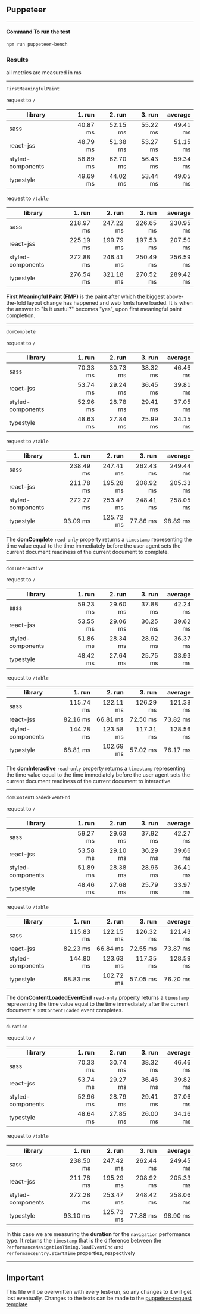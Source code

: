 ## Puppeteer

---

#### Command To run the test
```bash
npm run puppeteer-bench
```

### Results

all metrics are measured in ms

---

`FirstMeaningfulPaint`

request to `/`

|library|1. run|2. run|3. run|average|
|-------|-----:|-----:|-----:|------:|
|sass|40.87 ms|52.15 ms|55.22 ms|49.41 ms|
|react-jss|48.79 ms|51.38 ms|53.27 ms|51.15 ms|
|styled-components|58.89 ms|62.70 ms|56.43 ms|59.34 ms|
|typestyle|49.69 ms|44.02 ms|53.44 ms|49.05 ms|


request to `/table`

|library|1. run|2. run|3. run|average|
|-------|-----:|-----:|-----:|------:|
|sass|218.97 ms|247.22 ms|226.65 ms|230.95 ms|
|react-jss|225.19 ms|199.79 ms|197.53 ms|207.50 ms|
|styled-components|272.88 ms|246.41 ms|250.49 ms|256.59 ms|
|typestyle|276.54 ms|321.18 ms|270.52 ms|289.42 ms|


**First Meaningful Paint (FMP)** is the paint after which the biggest above-the-fold layout change has happened and web fonts have loaded.  It is when the answer to "Is it useful?" becomes "yes", upon first meaningful paint completion.

---

`domComplete`

request to `/`

|library|1. run|2. run|3. run|average|
|-------|-----:|-----:|-----:|------:|
|sass|70.33 ms|30.73 ms|38.32 ms|46.46 ms|
|react-jss|53.74 ms|29.24 ms|36.45 ms|39.81 ms|
|styled-components|52.96 ms|28.78 ms|29.41 ms|37.05 ms|
|typestyle|48.63 ms|27.84 ms|25.99 ms|34.15 ms|


request to `/table`

|library|1. run|2. run|3. run|average|
|-------|-----:|-----:|-----:|------:|
|sass|238.49 ms|247.41 ms|262.43 ms|249.44 ms|
|react-jss|211.78 ms|195.28 ms|208.92 ms|205.33 ms|
|styled-components|272.27 ms|253.47 ms|248.41 ms|258.05 ms|
|typestyle|93.09 ms|125.72 ms|77.86 ms|98.89 ms|


The **domComplete** `read-only` property returns a `timestamp` representing the time value equal to the time immediately before the user agent sets the current document readiness of the current document to complete.

---

`domInteractive`

request to `/`

|library|1. run|2. run|3. run|average|
|-------|-----:|-----:|-----:|------:|
|sass|59.23 ms|29.60 ms|37.88 ms|42.24 ms|
|react-jss|53.55 ms|29.06 ms|36.25 ms|39.62 ms|
|styled-components|51.86 ms|28.34 ms|28.92 ms|36.37 ms|
|typestyle|48.42 ms|27.64 ms|25.75 ms|33.93 ms|


request to `/table`

|library|1. run|2. run|3. run|average|
|-------|-----:|-----:|-----:|------:|
|sass|115.74 ms|122.11 ms|126.29 ms|121.38 ms|
|react-jss|82.16 ms|66.81 ms|72.50 ms|73.82 ms|
|styled-components|144.78 ms|123.58 ms|117.31 ms|128.56 ms|
|typestyle|68.81 ms|102.69 ms|57.02 ms|76.17 ms|


The **domInteractive** `read-only` property returns a `timestamp` representing the time value equal to the time immediately before the user agent sets the current document readiness of the current document to interactive.

---

`domContentLoadedEventEnd`

request to `/`

|library|1. run|2. run|3. run|average|
|-------|-----:|-----:|-----:|------:|
|sass|59.27 ms|29.63 ms|37.92 ms|42.27 ms|
|react-jss|53.58 ms|29.10 ms|36.29 ms|39.66 ms|
|styled-components|51.89 ms|28.38 ms|28.96 ms|36.41 ms|
|typestyle|48.46 ms|27.68 ms|25.79 ms|33.97 ms|


request to `/table`

|library|1. run|2. run|3. run|average|
|-------|-----:|-----:|-----:|------:|
|sass|115.83 ms|122.15 ms|126.32 ms|121.43 ms|
|react-jss|82.23 ms|66.84 ms|72.55 ms|73.87 ms|
|styled-components|144.80 ms|123.63 ms|117.35 ms|128.59 ms|
|typestyle|68.83 ms|102.72 ms|57.05 ms|76.20 ms|


The **domContentLoadedEventEnd** `read-only` property returns a `timestamp` representing the time value equal to the time immediately after the current document's `DOMContentLoaded` event completes.

---

`duration`

request to `/`

|library|1. run|2. run|3. run|average|
|-------|-----:|-----:|-----:|------:|
|sass|70.33 ms|30.74 ms|38.32 ms|46.46 ms|
|react-jss|53.74 ms|29.27 ms|36.46 ms|39.82 ms|
|styled-components|52.96 ms|28.79 ms|29.41 ms|37.06 ms|
|typestyle|48.64 ms|27.85 ms|26.00 ms|34.16 ms|


request to `/table`

|library|1. run|2. run|3. run|average|
|-------|-----:|-----:|-----:|------:|
|sass|238.50 ms|247.42 ms|262.44 ms|249.45 ms|
|react-jss|211.78 ms|195.29 ms|208.92 ms|205.33 ms|
|styled-components|272.28 ms|253.47 ms|248.42 ms|258.06 ms|
|typestyle|93.10 ms|125.73 ms|77.88 ms|98.90 ms|


In this case we are measuring the **duration** for the `navigation` performance type. It returns the `timestamp` that is the difference between the `PerformanceNavigationTiming.loadEventEnd` and `PerformanceEntry.startTime` properties, respectively

---

## Important

This file will be overwritten with every test-run, so any changes to it will get lost eventually. Changes to the texts can be made to the [puppeteer-request template](./templates/puppeteer-requests.template.md)

